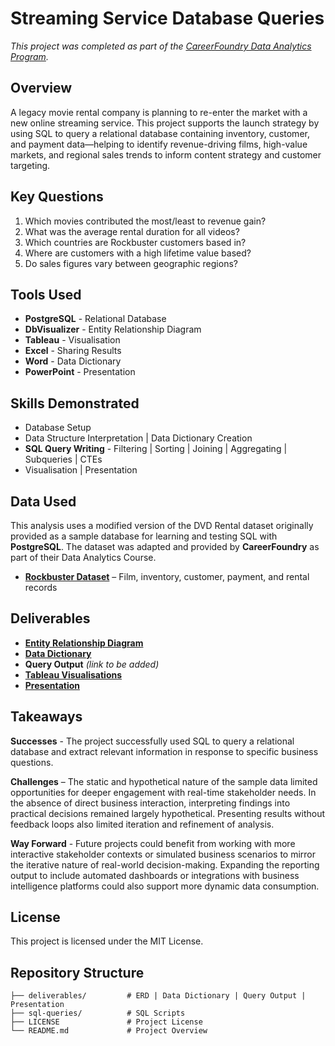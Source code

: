 # Streaming Service Database Queries

*This project was completed as part of the [CareerFoundry Data Analytics Program](https://careerfoundry.com/en/courses/become-a-data-analyst/).*


## Overview

A legacy movie rental company is planning to re-enter the market with a new online streaming service. This project supports the launch strategy by using SQL to query a relational database containing inventory, customer, and payment data—helping to identify revenue-driving films, high-value markets, and regional sales trends to inform content strategy and customer targeting.


## Key Questions
1. Which movies contributed the most/least to revenue gain?
2. What was the average rental duration for all videos?
3. Which countries are Rockbuster customers based in?
4. Where are customers with a high lifetime value based?
5. Do sales figures vary between geographic regions?


## Tools Used 

- **PostgreSQL** - Relational Database
- **DbVisualizer** - Entity Relationship Diagram
- **Tableau** - Visualisation
- **Excel** - Sharing Results
- **Word** - Data Dictionary
- **PowerPoint** - Presentation


## Skills Demonstrated

- Database Setup
- Data Structure Interpretation | Data Dictionary Creation
- **SQL Query Writing** - Filtering | Sorting | Joining | Aggregating | Subqueries | CTEs
- Visualisation | Presentation


## Data Used

This analysis uses a modified version of the DVD Rental dataset originally provided as a sample database for learning and testing SQL with **PostgreSQL**. The dataset was adapted and provided by **CareerFoundry** as part of their Data Analytics Course.

- [**Rockbuster Dataset**](http://www.postgresqltutorial.com/wp-content/uploads/2019/05/dvdrental.zip) – Film, inventory, customer, payment, and rental records

## Deliverables

- [**Entity Relationship Diagram**](https://github.com/davidgriesel/03-streaming-service-launch-strategy/tree/main/deliverables)
- [**Data Dictionary**](https://github.com/davidgriesel/03-streaming-service-launch-strategy/tree/main/deliverables)
- **Query Output** *(link to be added)*
- [**Tableau Visualisations**](https://public.tableau.com/shared/42BQNJMKK?:display_count=n&:origin=viz_share_link)
- [**Presentation**](https://github.com/davidgriesel/03-streaming-service-launch-strategy/tree/main/deliverables)

## Takeaways

**Successes** - The project successfully used SQL to query a relational database and extract relevant information in response to specific business questions.

**Challenges** – The static and hypothetical nature of the sample data limited opportunities for deeper engagement with real-time stakeholder needs. In the absence of direct business interaction, interpreting findings into practical decisions remained largely hypothetical. Presenting results without feedback loops also limited iteration and refinement of analysis.

**Way Forward** - Future projects could benefit from working with more interactive stakeholder contexts or simulated business scenarios to mirror the iterative nature of real-world decision-making. Expanding the reporting output to include automated dashboards or integrations with business intelligence platforms could also support more dynamic data consumption.


## License
This project is licensed under the MIT License.


## Repository Structure

```text
├── deliverables/         # ERD | Data Dictionary | Query Output | Presentation
├── sql-queries/          # SQL Scripts
├── LICENSE               # Project License
└── README.md             # Project Overview
